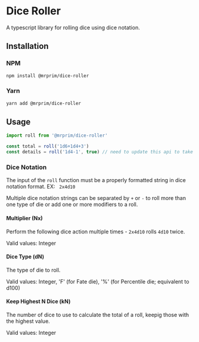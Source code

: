 # Dice Roller
A typescript library for rolling dice using dice notation.

## Installation

### NPM
```bash
npm install @mrprim/dice-roller
```

### Yarn
```bash
yarn add @mrprim/dice-roller
```

## Usage

```javascript
import roll from '@mrprim/dice-roller'

const total = roll('1d6+1d4+3')
const details = roll('1d4-1', true) // need to update this api to take an options object
```

### Dice Notation

The input of the `roll` function must be a properly formatted string in dice notation format. EX: ` 2x4d10`

Multiple dice notation strings can be separated by `+` or `-` to roll more than one type of die or add one or more modifiers to a roll.

#### Multiplier (Nx)
Perform the following dice action multiple times - `2x4d10` rolls `4d10` twice.

Valid values: Integer

#### Dice Type (dN)
The type of die to roll.

Valid values: Integer, 'F' (for Fate die), '%' (for Percentile die; equivalent to d100)

#### Keep Highest N Dice (kN)
The number of dice to use to calculate the total of a roll, keepig those with the highest value.

Valid values: Integer
